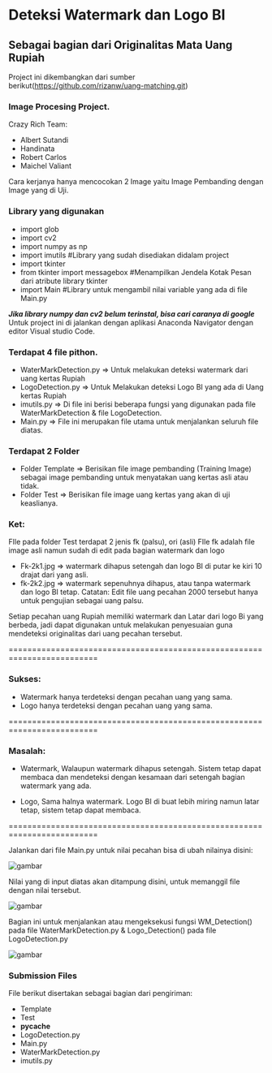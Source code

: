 # Deteksi Watermark dan Logo BI 
## Sebagai bagian dari Originalitas Mata Uang Rupiah

Project ini dikembangkan dari sumber berikut(https://github.com/rizanw/uang-matching.git)

### Image Procesing Project.
Crazy Rich Team:
* Albert Sutandi
* Handinata
* Robert Carlos
* Maichel Valiant

Cara kerjanya hanya mencocokan 2 Image yaitu Image Pembanding dengan Image yang di Uji.

### Library yang digunakan 
* import glob
* import cv2
* import numpy as np
* import imutils                  #Library yang sudah disediakan didalam project
* import tkinter
* from tkinter import messagebox  #Menampilkan Jendela Kotak Pesan dari atribute library tkinter
* import Main                     #Library untuk mengambil nilai variable yang ada di file Main.py

***Jika library numpy dan cv2 belum terinstal, bisa cari caranya di google***
Untuk project ini di jalankan dengan aplikasi Anaconda Navigator dengan editor Visual studio Code. 

### Terdapat 4 file pithon.
* WaterMarkDetection.py => Untuk melakukan deteksi watermark dari uang kertas Rupiah
* LogoDetection.py      => Untuk Melakukan deteksi Logo BI yang ada di Uang kertas Rupiah
* imutils.py            => Di file ini berisi beberapa fungsi yang digunakan pada file WaterMarkDetection & file LogoDetection.
* Main.py               => File ini merupakan file utama untuk menjalankan seluruh file diatas. 

### Terdapat 2 Folder
* Folder Template => Berisikan file image pembanding (Training Image) sebagai image pembanding untuk menyatakan
  uang kertas asli atau tidak.
* Folder Test => Berisikan file image uang kertas yang akan di uji keaslianya.

### Ket:
FIle pada folder Test terdapat 2 jenis fk (palsu), ori (asli)
FIle fk adalah file image asli namun sudah di edit pada bagian watermark dan logo
* Fk-2k1.jpg => watermark dihapus setengah dan logo BI di putar ke kiri 10 drajat dari yang asli.
* fk-2k2.jpg => watermark sepenuhnya dihapus, atau tanpa watermark dan logo BI tetap.
Catatan: Edit file uang pecahan 2000 tersebut hanya untuk pengujian sebagai uang palsu.

Setiap pecahan uang Rupiah memiliki watermark dan Latar dari logo Bi yang berbeda,
jadi dapat digunakan untuk melakukan penyesuaian guna mendeteksi originalitas dari uang pecahan tersebut.

=========================================================================

### Sukses:
* Watermark hanya terdeteksi dengan pecahan uang yang sama.
* Logo hanya terdeteksi dengan pecahan uang yang sama.

=========================================================================

### Masalah:
* Watermark, Walaupun watermark dihapus setengah.
  Sistem tetap dapat membaca dan mendeteksi dengan kesamaan dari setengah bagian watermark yang ada.

* Logo, Sama halnya watermark.
  Logo BI di buat lebih miring namun latar tetap, sistem tetap dapat membaca.
  
=========================================================================

Jalankan dari file Main.py
untuk nilai pecahan bisa di ubah nilainya disini:

![gambar](https://user-images.githubusercontent.com/101382309/167837247-b082858b-3b00-44a2-9a84-c396a8ebd24e.png)

Nilai yang di input diatas akan ditampung disini, untuk memanggil file dengan nilai tersebut.

![gambar](https://user-images.githubusercontent.com/101382309/167837657-0b717895-d0e2-4e66-93b7-13d6ad883d7b.png)

Bagian ini untuk menjalankan atau mengeksekusi fungsi 
WM_Detection() pada file WaterMarkDetection.py & Logo_Detection() pada file LogoDetection.py

![gambar](https://user-images.githubusercontent.com/101382309/167837802-104743a8-78ed-41f3-b315-9442ba2b0460.png)

### Submission Files

File berikut disertakan sebagai bagian dari pengiriman:
* Template
* Test
* __pycache__
* LogoDetection.py
* Main.py
* WaterMarkDetection.py
* imutils.py
